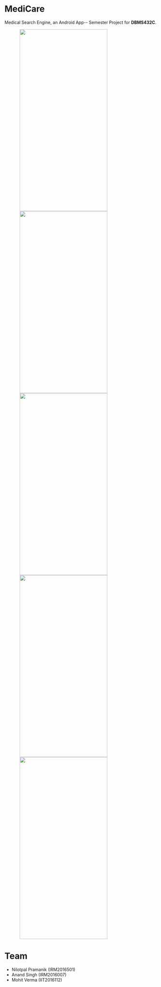 # MediCare
Medical Search Engine, an Android App-- Semester Project for **DBMS432C**.

<img src="https://i.imgur.com/xHzkXXl.png" width="290" height="600" hspace="50"/><img src="https://i.imgur.com/EbYF4n6.png" width="290" height="600" hspace="50"/>
<img src="https://i.imgur.com/PsnE1dt.png" width="290" height="600" hspace="50"/><img src="https://i.imgur.com/YZN2pGQ.png" width="290" height="600" hspace="50"/>
<img src="https://i.imgur.com/ELEeXV4.png" width="290" height="600" hspace="50"/>

# Team
* Nilotpal Pramanik (IRM2016501)
* Anand Singh (IRM2016007)
* Mohit Verma (IIT2016112)

